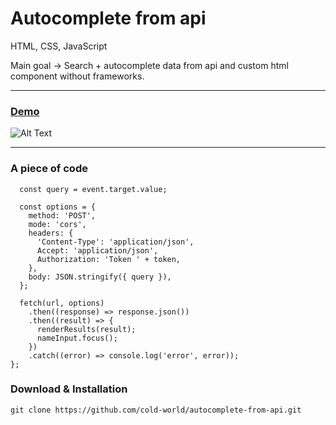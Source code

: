 Autocomplete from api
=======================================

HTML, CSS, JavaScript

Main goal -> Search + autocomplete data from api and custom html component without frameworks.

* * *
### [Demo](https://cold-world.github.io/autocomplete-from-api/)

![Alt Text](https://i.imgur.com/NLlc11T.gif)

* * *



### A piece of code

```const fetchHandler = (event) => {
  const query = event.target.value;

  const options = {
    method: 'POST',
    mode: 'cors',
    headers: {
      'Content-Type': 'application/json',
      Accept: 'application/json',
      Authorization: 'Token ' + token,
    },
    body: JSON.stringify({ query }),
  };

  fetch(url, options)
    .then((response) => response.json())
    .then((result) => {
      renderResults(result);
      nameInput.focus();
    })
    .catch((error) => console.log('error', error));
};
```

### Download & Installation

```shell 
git clone https://github.com/cold-world/autocomplete-from-api.git
```
